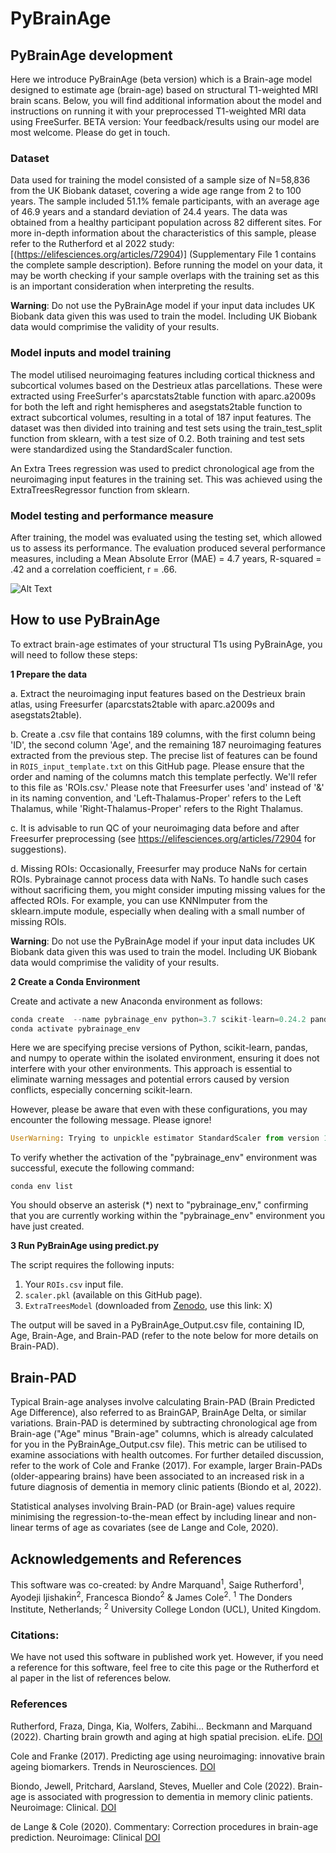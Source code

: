 # PyBrainAge

## PyBrainAge development
Here we introduce PyBrainAge (beta version) which is a Brain-age model designed to estimate age (brain-age) based on structural T1-weighted MRI brain scans. Below, you will find additional information about the model and instructions on running it with your preprocessed T1-weighted MRI data using FreeSurfer.
BETA version: Your feedback/results using our model are most welcome. Please do get in touch.

### Dataset
 Data used for training the model consisted of a sample size of N=58,836 from the UK Biobank dataset, covering a wide age range from 2 to 100 years. The sample included 51.1% female participants, with an average age of 46.9 years and a standard deviation of 24.4 years. The data was obtained from a healthy participant population across 82 different sites. For more in-depth information about the characteristics of this sample, please refer to the Rutherford et al 2022 study: [(https://elifesciences.org/articles/72904)] (Supplementary File 1 contains the complete sample description). Before running the model on your data, it may be worth checking if your sample overlaps with the training set as this is an important consideration when interpreting the results.

**Warning**: Do not use the PyBrainAge model if your input data includes UK Biobank data given this was used to train the model. Including UK Biobank data would comprimise the validity of your results.

### Model inputs and model training
The model utilised neuroimaging features including cortical thickness and subcortical volumes based on the Destrieux atlas parcellations. These were extracted using FreeSurfer's aparcstats2table function with aparc.a2009s for both the left and right hemispheres and asegstats2table function to extract subcortical volumes, resulting in a total of 187 input features. The dataset was then divided into training and test sets using the train_test_split function from sklearn, with a test size of 0.2. Both training and test sets were standardized using the StandardScaler function.

An Extra Trees regression was used to predict chronological age from the neuroimaging input features in the training set. This was achieved using the ExtraTreesRegressor function from sklearn.


### Model testing and performance measure
After training, the model was evaluated using the testing set, which allowed us to assess its performance. The evaluation produced several performance measures, including a Mean Absolute Error (MAE) = 4.7 years, R-squared = .42 and a correlation coefficient, r = .66. 
 
![Alt Text](https://github.com/james-cole/PyBrainage/blob/main/pybrainage.png)


## How to use PyBrainAge
To extract brain-age estimates of your structural T1s using PyBrainAge, you will need to follow these steps:

**1 Prepare the data**

a. Extract the neuroimaging input features based on the Destrieux brain atlas, using Freesurfer (aparcstats2table with aparc.a2009s and asegstats2table). 

b. Create a .csv file that contains 189 columns, with the first column being 'ID', the second column 'Age', and the remaining 187 neuroimaging features extracted from the previous step. The precise list of features can be found in `ROIS_input_template.txt` on this GitHub page. Please ensure that the order and naming of the columns match this template perfectly. We'll refer to this file as 'ROIs.csv.' Please note that Freesurfer uses 'and' instead of '&' in its naming convention, and 'Left-Thalamus-Proper' refers to the Left Thalamus, while 'Right-Thalamus-Proper' refers to the Right Thalamus.

c. It is advisable to run QC of your neuroimaging data before and after Freesurfer preprocessing (see https://elifesciences.org/articles/72904 for suggestions).

d. Missing ROIs: Occasionally, Freesurfer may produce NaNs for certain ROIs. Pybrainage cannot process data with NaNs. To handle such cases without sacrificing them, you might consider imputing missing values for the affected ROIs. For example, you can use KNNImputer from the sklearn.impute module, especially when dealing with a small number of missing ROIs. 

**Warning**: Do not use the PyBrainAge model if your input data includes UK Biobank data given this was used to train the model. Including UK Biobank data would comprimise the validity of your results.

**2 Create a Conda Environment**

Create and activate a new Anaconda environment as follows:

```python
conda create  --name pybrainage_env python=3.7 scikit-learn=0.24.2 pandas=1.3.4 numpy=1.20.3
conda activate pybrainage_env 
```

Here we are specifying precise versions of Python, scikit-learn, pandas, and numpy to operate within the isolated environment, ensuring it does not interfere with your other environments. This approach is essential to eliminate warning messages and potential errors caused by version conflicts, especially concerning scikit-learn.

However, please be aware that even with these configurations, you may encounter the following message. Please ignore!

```python
UserWarning: Trying to unpickle estimator StandardScaler from version 1.2.0 when using version 0.24.2. This might lead to breaking code or invalid results. Use at your own risk 
```

To verify whether the activation of the "pybrainage_env" environment was successful, execute the following command:

```
conda env list
```
You should observe an asterisk (*) next to "pybrainage_env," confirming that you are currently working within the "pybrainage_env" environment you have just created.

**3 Run PyBrainAge using predict.py**

The script requires the following inputs:

   1.  Your `ROIs.csv` input file.
   2. `scaler.pkl` (available on this GitHub page).
   3. `ExtraTreesModel` (downloaded from [Zenodo](https://zenodo.org/), use this link:  X)

The output will be saved in a PyBrainAge_Output.csv file, containing ID, Age, Brain-Age, and Brain-PAD (refer to the note below for more details on Brain-PAD).


## Brain-PAD
Typical Brain-age analyses involve calculating Brain-PAD (Brain Predicted Age Difference), also referred to as BrainGAP, BrainAge Delta, or similar variations. Brain-PAD is determined by subtracting chronological age from Brain-age ("Age" minus "Brain-age" columns, which is already calculated for you in the PyBrainAge_Output.csv file). This metric can be utilised to examine associations with health outcomes. For further detailed discussion, refer to the work of Cole and Franke (2017). For example, larger Brain-PADs (older-appearing brains) have been associated to an increased risk in a future diagnosis of dementia in memory clinic patients (Biondo et al, 2022).

Statistical analyses involving Brain-PAD (or Brain-age) values require minimising the regression-to-the-mean effect by including linear and non-linear terms of age as covariates (see de Lange and Cole, 2020). 

## Acknowledgements and References
This software was co-created: by Andre Marquand<sup>1</sup>, Saige Rutherford<sup>1</sup>, Ayodeji Ijishakin<sup>2</sup>, Francesca Biondo<sup>2</sup> & James Cole<sup>2</sup>.
<sup>1</sup> The Donders Institute, Netherlands; <sup>2</sup> University College London (UCL), United Kingdom.

### Citations: 
We have not used this software in published work yet. However, if you need a reference for this software, feel free to cite this page or the Rutherford et al paper in the list of references below.

### References
Rutherford, Fraza, Dinga, Kia, Wolfers, Zabihi... Beckmann and Marquand (2022). Charting brain growth and aging at high spatial precision. eLife. [DOI](https://doi.org/10.7554/eLife.72904)

Cole and Franke (2017). Predicting age using neuroimaging: innovative brain ageing biomarkers. Trends in Neurosciences. [DOI](https://doi.org/10.1016/j.tins.2017.10.001)

Biondo, Jewell, Pritchard, Aarsland, Steves, Mueller and Cole (2022). Brain-age is associated with progression to dementia in memory clinic patients. Neuroimage: Clinical. [DOI](https://doi.org/10.1016/j.nicl.2022.103175)

de Lange & Cole (2020). Commentary: Correction procedures in brain-age prediction. Neuroimage: Clinical [DOI](https://doi.org/10.1016/j.nicl.2020.102229)
